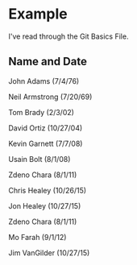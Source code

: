 # Example

I've read through the Git Basics File.

## Name and Date

John Adams (7/4/76)

Neil Armstrong (7/20/69)

Tom Brady (2/3/02)

David Ortiz (10/27/04)

Kevin Garnett (7/7/08)

Usain Bolt (8/1/08)

Zdeno Chara (8/1/11)

Chris Healey (10/26/15)

Jon Healey (10/27/15)

Zdeno Chara (8/1/11)

Mo Farah (9/1/12)

Jim VanGilder (10/27/15)

